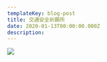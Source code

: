 ```yaml
---
templateKey: blog-post
title: 交通安全祈願所
date: 2020-01-13T00:00:00.000Z
description:
---
```


![](/img/kigansho.jpg)

